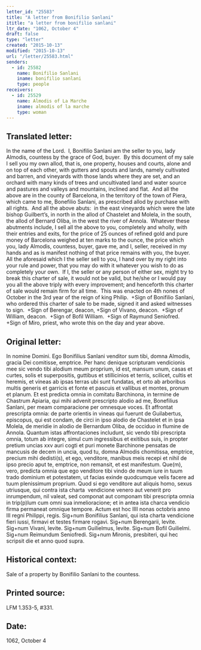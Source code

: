 ```yaml
---
letter_id: "25583"
title: "A letter from Bonifilio Sanlani"
ititle: "a letter from bonifilio sanlani"
ltr_date: "1062, October 4"
draft: false
type: "letter"
created: "2015-10-13"
modified: "2015-10-13"
url: "/letter/25583.html"
senders:
  - id: 25582
    name: Bonifilio Sanlani
    iname: bonifilio sanlani
    type: people
receivers:
  - id: 25529
    name: Almodis of La Marche
    iname: almodis of la marche
    type: woman
---
```

<h2> Translated letter:</h2><p>In the name of the Lord.&nbsp; I, Bonifilio Sanlani am the seller to you, lady Almodis, countess by the grace of God, buyer.&nbsp; By this document of my sale I sell you my own allod, that is, one property, houses and courts, alone and on top of each other, with gutters and spouts and lands, namely cultivated and barren, and vineyards with those lands where they are set, and an orchard with many kinds of trees and uncultivated land and water source and pastures and valleys and mountains, inclined and flat.&nbsp; And all the above are in the county of Barcelona, in the territory of the town of Piera, which came to me, Bonefilio Sanlani, as prescribed allod by purchase with all rights.&nbsp; And all the above abuts:&nbsp; in the east vineyards which were the late bishop Guilbert’s, in north in the allod of Chastelet and Molela, in the south, the allod of Bernard Oliba, in the west the river of Annola.&nbsp; Whatever these abutments include, I sell all the above to you, completely and wholly, with their entries and exits, for the price of 25 ounces of refined gold and pure money of Barcelona weighed at ten marks to the ounce, the price which you, lady Almodis, countess, buyer, gave me, and I, seller, received in my hands and as is manifest nothing of that price remains with you, the buyer. All the aforesaid which I the seller sell to you, I hand over by my right into your rule and power, that you may do with it whatever you wish to do as completely your own.&nbsp; If I, the seller or any person of either sex, might try to break this charter of sale, it would not be valid, but he/she or I would pay you all the above triply with every improvement; and henceforth this charter of sale would remain firm for all time.&nbsp; This was enacted on 4th nones of October in the 3rd year of the reign of king Philip.&nbsp; +Sign of Bonifilio Sanlani, who ordered this charter of sale to be made, signed it and asked witnesses to sign.&nbsp; +Sign of Berengar, deacon, +Sign of Vivano, deacon.&nbsp; +Sign of William, deacon.&nbsp; +Sign of Bofil William.&nbsp; +Sign of Raymund Seniofred.&nbsp; +Sign of Miro, priest, who wrote this on the day and year above.</p><h2 class="mt-4"> Original letter:</h2><p class="Bodytext21">In nomine Domini. Ego Bonifilius Sanlani venditor sum tibi, domna Almodis, gracia Dei comitisse, emptrice. Per hanc denique scripturam vendicionis mee sic vendo tibi alodium meum proprium, id est, mansum unum, casas et curtes, solis et superpositis, guttibus et stillicinios et terris, scilicet, cultis et heremis, et vineas ab ipsas terras ubi sunt fundatas, et orto ab arboribus multis generis et garricis et fonte et pascuis et vallibus et montes, pronum et planum. Et est predicta omnia in comitatu Barchinona, in termine de Chastrum Apiaria, qui mihi advenit prescripto alodio ad me, Bonefilius Sanlani, per meam comparacione per omnesque voces. Et affrontat prescripta omnia: de parte orientis in vineas qui fuerunt de Guilabertus, episcopus, qui est condam, de circi in ipso alodio de Chastelet et in ipsa Molela, de meridie in alodio de Bernardum Oliba, de occiduo in flumine de Annola. Quantum istas affrontaciones includunt, sic vendo tibi prescripta omnia, totum ab integre, simul cum ingressibus et exitibus suis, in propter pretium uncias xxv auri cogti et puri monete Barchinone pensatas de mancusis de decem in uncia, quod tu, domna Almodis chomitissa, emptrice, precium mihi dedisti(s), et ego, venditore, manibus meis recepi et nihil de ipso precio aput te, emptrice, non remansit, et est manifestum. Que(m), vero, predicta omnia que ego venditore tibi vindo de meum iure in tuum trado dominium et potestatem, ut facias exinde quodcumque velis facere ad tuum plenissimum proprium. Quod si ego venditore aut aliquis homo, sexus utriusque, qui contra ista charta &nbsp;vendicione venero aut venerit pro inrumpendum, nil valeat, sed componat aut componam tibi prescripta omnia in trip(p)lum cum omni sua inmelioracione; et in antea ista charca vendicio firma permaneat omnique tem­pore. Actum est hoc IIII nonas octobris anno III regni Philippi, regis. Sig+num Bonifilius Sanlani, qui ista charta vendicione fieri iussi, firmavi et testes firmare rogavi. Sig+num Berengarii, levite. Sig+num Vivani, levite. Sig+num Guilielmus, levite. Sig+num Bofil Guilielmi. Sig+num Reimundum Seniofredi. Sig+num Mironis, presbiteri, qui hec scripsit die et anno quod supra.</p><h2 class="mt-4"> Historical context:</h2><p>Sale of a property by Bonifilio Sanlani to the countess.</p><h2 class="mt-4"> Printed source:</h2><p>LFM 1.353-5, #331. &nbsp;</p><h2 class="mt-4"> Date:</h2>1062, October 4